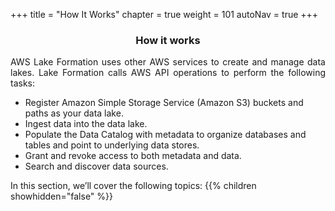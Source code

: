 +++
title = "How It Works"
chapter = true
weight = 101
autoNav = true
+++

<center><h3>How it works</h3></center>

<div style="text-align: justify">
  AWS Lake Formation uses other AWS services to create and manage data lakes. Lake Formation calls AWS API operations to perform the following tasks:</div>
<div><ul>
    <li>Register Amazon Simple Storage Service (Amazon S3) buckets and paths as your data lake.</li>
    <li>Ingest data into the data lake.</li>
    <li>Populate the Data Catalog with metadata to organize databases and tables and point to underlying data stores.</li>
    <li>Grant and revoke access to both metadata and data.</li>
    <li>Search and discover data sources.</li>
  </ul>In this section, we’ll cover the following topics:
    {{% children showhidden="false" %}}
</div>

